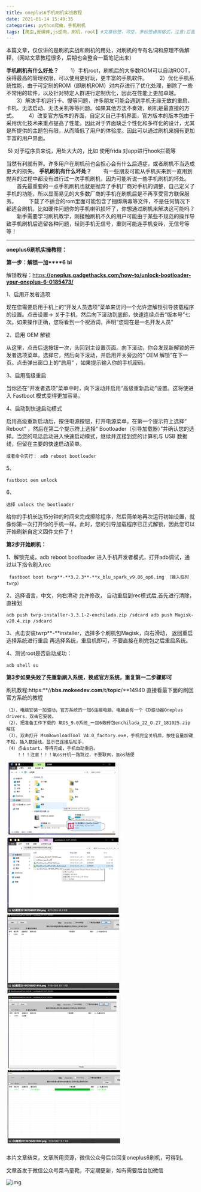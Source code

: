 ```yaml
---
title: oneplus6手机刷机实战教程
date: 2021-01-14 15:49:35
categories: python爬虫，手机刷机
tags: [爬虫,反编译,js逆向，刷机，root] #文章标签，可空，多标签请用格式，注意:后面有个空格
---
```


本篇文章，仅仅讲的是刷机实战和刷机的用处，对刷机的专有名词和原理不做解释，（网站文章教程很多，后期也会整合一篇笔记出来）

<!--more-->

**手机刷机有什么好处？**
　　1）手机root，刷机后的大多数ROM可以自动ROOT，获得最高的管理权限，可以使用更好玩，更丰富的手机软件。
　　2）优化手机系统性能，由于可定制的ROM（即刷机ROM）对内存进行了优化处理，删除了一些不常用的软件，以及针对特定人群进行定制优化，因此在性能上更加卓越。
　　3）解决手机运行卡、慢等问题，许多朋友可能会遇到手机无缘无故的重启、卡机、无法启动、无法关机等等问题。如果其他方法不奏效，刷机是最直接的方式。
　　4）改变官方版本的界面，自定义自己手机界面，官方版本的版本包由于采用优化技术来重点提高了性能，因此对于界面缺乏个性化和多样化的设计，尤其是所提供的主题包有限，从而降低了用户的体验度。因此可以通过刷机来拥有更加丰富的用户界面。

​		5) 对于程序员来说，用处大大的，比如 使用frida 对app进行hook拦截等

当然有利就有弊。许多用户在刷机前也会担心会有什么后遗症，或者刷机不当造成更大的损失。
**手机刷机有什么坏处？**
　　有一些朋友可能从手机买来到一直用到抛弃的过程中都没有进行过一次手机刷机，因为可能听说一些手机刷机的坏处。
　　首先最重要的一点手机刷机也就是抛弃了手机厂商对手机的调整，自己定义了手机的功能，所以显而易见的大多数厂商的手机在刷机后是不再享受官方联保服务。
　　下载了不适合的rom里面可能包含了捆绑病毒等文件，不是任何情况下都适合刷机，比如硬件问题你的手机喇叭损坏了，你想通过刷机来解决这可能吗？
　　新手需要学习刷机教学，刚接触刷机不久的用户可能由于某些不规范的操作导致手机刷机后遗留各种问题，轻则手机无信号，重则可能连手机变砖，无信号等等！

------

**oneplus6刷机实操教程：**

**第一步：解锁一加****6** **bl**

 解锁教程：[https:**//**oneplus.gadgethacks.com**/**how**-**to**/**unlock**-**bootloader**-**your**-**oneplus**-**6**-**0185473**/**](https://oneplus.gadgethacks.com/how-to/unlock-bootloader-your-oneplus-6-0185473/)

1、启用开发者选项

现在您需要启用手机上的“开发人员选项”菜单来访问一个允许您解锁引导装载程序的设置。点击设置-> 关于手机，然后向下滚动到底部，快速连续点击“版本号”七次。如果操作正确，您将看到一个祝酒词，声明“您现在是一名开发人员”

2、启用 OEM 解锁

从这里，点击后退按钮一次，头回到主设置页面。向下滚动，你会发现新解锁的开发者选项菜单。选择它，然后向下滚动，并启用开关旁边的“ OEM 解锁”在下一页。点击弹出窗口上的“启用” ，如果提示输入你的手机密码。

3、启用高级重启

当你还在“开发者选项”菜单中时，向下滚动并启用“高级重新启动”设置。这将使进入 Fastboot 模式变得更加容易。

4、启动到快速启动模式

启用高级重新启动后，按住电源按钮，打开电源菜单。在第一个提示符上选择“ Reboot” ，然后在第二个提示符上选择“ Bootloader（引导加载器）”并确认您的选择。当您的电话启动进入快速启动模式，继续并连接到您的计算机与 USB 数据线，但留在主要的快速启动菜单。

```
或者命令实行： adb reboot bootloader
```

5、

```
fastboot oem unlock
```

6、

```
选择 unlock the bootloader  
```

给你的手机长达15分钟的时间来完成擦除程序，然后简单地再次运行初始设置，就像你第一次打开你的手机一样。此时，您的引导加载程序已正式解锁，因此您可以开始刷新自定义固件文件了！

**第2步开始刷机：**

1、解锁完成，adb reboot bootloader 进入手机开发者模式，打开adb调试，通过以下指令刷入rec

```
 fastboot boot twrp**-**3.2.3**-**x_blu_spark_v9.86_op6.img （输入临时twrp）
```

2、选择语言，中文，向右滑动 允许修改， 自动重启到rec模式后,首先进行清除，直接划

```
adb push twrp-installer-3.3.1-2-enchilada.zip /sdcard adb push Magisk-v20.4.zip /sdcard
```

3、点击安装twrp**-**installer，选择多个刷机包Magisk，向右滑动， 返回重启选择系统进行重启 再选择系统，重启机即可，不要直接在刷完包之后重启系统。

4、测试root是否启动成功：

```
adb shell su
```

**第3步如果失败了先重新刷入系统，换成官方系统，重复第一二步骤即可**

 刷机教程:https:**//**bbs.mokeedev.com**/**t**/**topic**/**14940 直接看最下面的刷回官方系统的教程

```
（1）、电脑安装一加驱动，官方系统的一加6连接电脑，电脑会有一个 CD驱动器Oneplus drivers，双击它安装。
（2）、把准备工作下载的 氧OS_9.0系统_一加6救砖包enchilada_22_O.27_181025.zip 解压 
（3）、双击打开 MsmDownloadTool V4.0_factory.exe，手机完全关机后，按住音量加键 不松，插入数据线，显示已连接后松手，
（4）点击start，等待完成，手机自动重启。
	！！！注意！！！氧os开机一路跳过，不要联网，氢os随便
```

![](oneplus6手机刷机实战教程/2.png)



本片文章结束，文章所用资源，微信公众号后台回复oneplus6刷机，可得到。



文章首发于微信公众号菜鸟童靴，不定期更新，如有需要后台加微信

![img](https://img-blog.csdnimg.cn/20200304210850537.png?x-oss-process=image/watermark,type_ZmFuZ3poZW5naGVpdGk,shadow_10,text_aHR0cHM6Ly9ibG9nLmNzZG4ubmV0L0JpZ0JveV9Db2Rlcg==,size_16,color_FFFFFF,t_70)